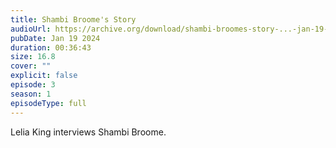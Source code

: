 ```yaml
---
title: Shambi Broome's Story
audioUrl: https://archive.org/download/shambi-broomes-story-...-jan-19-2024-001-riverside/shambi_broome%27s%20story%20...%20_%20jan%2019%2C%202024%20001_riverside.mp3
pubDate: Jan 19 2024
duration: 00:36:43
size: 16.8
cover: ""
explicit: false
episode: 3
season: 1
episodeType: full
---
```


Lelia King interviews Shambi Broome.
